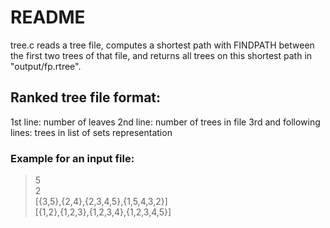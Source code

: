 # README

tree.c reads a tree file, computes a shortest path with FINDPATH between the first two trees of that file, and returns all trees on this shortest path in "output/fp.rtree".

## Ranked tree file format:
1st line: number of leaves
2nd line: number of trees in file
3rd and following lines: trees in list of sets representation

### Example for an input file:

> 5  
> 2  
> [{3,5},{2,4},{2,3,4,5},{1,5,4,3,2}]  
> [{1,2},{1,2,3},{1,2,3,4},{1,2,3,4,5}]
